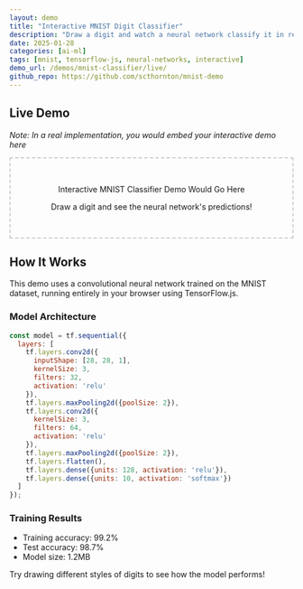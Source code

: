 ```yaml
---
layout: demo
title: "Interactive MNIST Digit Classifier"
description: "Draw a digit and watch a neural network classify it in real-time"
date: 2025-01-28
categories: [ai-ml]
tags: [mnist, tensorflow-js, neural-networks, interactive]
demo_url: /demos/mnist-classifier/live/
github_repo: https://github.com/scthornton/mnist-demo
---
```


## Live Demo

*Note: In a real implementation, you would embed your interactive demo here*

<div style="border: 2px dashed #ccc; padding: 2rem; text-align: center;">
  <p>Interactive MNIST Classifier Demo Would Go Here</p>
  <p>Draw a digit and see the neural network's predictions!</p>
</div>

## How It Works

This demo uses a convolutional neural network trained on the MNIST dataset, running entirely in your browser using TensorFlow.js.

### Model Architecture

```javascript
const model = tf.sequential({
  layers: [
    tf.layers.conv2d({
      inputShape: [28, 28, 1],
      kernelSize: 3,
      filters: 32,
      activation: 'relu'
    }),
    tf.layers.maxPooling2d({poolSize: 2}),
    tf.layers.conv2d({
      kernelSize: 3,
      filters: 64,
      activation: 'relu'
    }),
    tf.layers.maxPooling2d({poolSize: 2}),
    tf.layers.flatten(),
    tf.layers.dense({units: 128, activation: 'relu'}),
    tf.layers.dense({units: 10, activation: 'softmax'})
  ]
});
```

### Training Results

- Training accuracy: 99.2%
- Test accuracy: 98.7%
- Model size: 1.2MB

Try drawing different styles of digits to see how the model performs!
